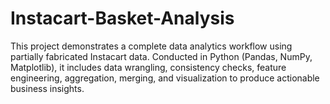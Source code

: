 # Instacart-Basket-Analysis
This project demonstrates a complete data analytics workflow using partially fabricated Instacart data. Conducted in Python (Pandas, NumPy, Matplotlib), it includes data wrangling, consistency checks, feature engineering, aggregation, merging, and visualization to produce actionable business insights.
